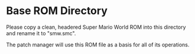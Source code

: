 # Base ROM Directory
Please copy a clean, headered Super Mario World ROM into this directory and rename it to "smw.smc".

The patch manager will use this ROM file as a basis for all of its operations.